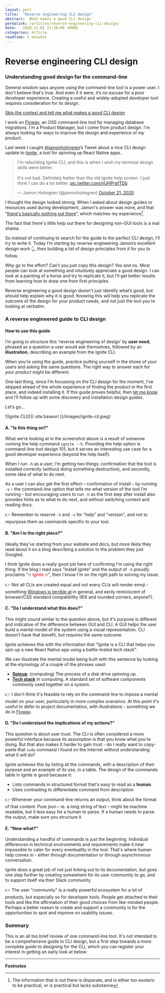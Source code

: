 ```yaml
---
layout: post
title:  "Reverse engineering CLI design"
abstract:  What makes a good CLI design
permalink: /articles/reverse-engineering-cli-design/
date:   2020-11-02 21:30:00 +0000
categories: Article
readtime: 5 minutes
---
```


# Reverse engineering CLI design
### Understanding good design for the command-line

General wisdom says anyone using the command-line tool is a power user. I don't believe that's true. And even if it were, it’s no excuse for a poor developer experience. Creating a useful and widely-adopted developer tool requires consideration for its design. 

<a href="#a-reverse-engineered-guide-to-cli-design">Skip the context and tell me what makes a good CLI design</a>

I work on [Flyway](https://flywaydb.org), an OSS command-line tool for managing database migrations. I'm a Product Manager, but I come from product design. I'm always looking for ways to improve the design and experience of my product. 

Last week I caught [@jamonholmgren](https://twitter.com/jamonholmgren/status/1318738669243568128)’s Tweet about a nice CLI design update to [Ignite](https://github.com/infinitered/ignite), a tool for spinning up React Native apps. 

<blockquote class="twitter-tweet"><p lang="en" dir="ltr">I&#39;m rebuilding Ignite CLI, and this is when I wish my terminal design skills were better.<br><br>It&#39;s not bad. Definitely better than the old Ignite help screen. I just think I can do a lot better. <a href="https://t.co/nUHPrgfTDb">pic.twitter.com/nUHPrgfTDb</a></p>&mdash; Jamon Holmgren (@jamonholmgren) <a href="https://twitter.com/jamonholmgren/status/1318738669243568128?ref_src=twsrc%5Etfw">October 21, 2020</a></blockquote> <script async src="https://platform.twitter.com/widgets.js" charset="utf-8"></script>

I thought the design looked strong. When I asked about design guides or resources used during development, Jamon's answer was none, and that “[there's basically nothing out there](https://twitter.com/jamonholmgren/status/1318957768640876546)”, which matches my experience[^1]. 

The fact that there's little help out there for designing non-GUI tools is a real shame.

So instead of continuing to search for the guide to the perfect CLI design, I’ll try to write it. Today I’m starting by reverse-engineering Jamon’s excellent design work 👆, then building a list of design principles from it for you to follow. 

Why go to the effort? Can’t you just copy this design? Yes and no. Most people can look at something and intuitively appreciate a good design. I can look at a painting of a horse and try to replicate it, but I'll get better results from learning how to draw one from first principles.

Reverse engineering a good design doesn’t just identify what’s good, but should help explain why it is good. Knowing this will help you replicate the outcome of the design for your product needs, and not just the tool you’re looking at verbatim.


### A reverse engineered guide to CLI design
#### How to use this guide

I’m going to structure this ‘reverse engineering of design’ by **user need**, phrased as a question a user would ask themselves, followed by an **illustration**, describing an example from the Ignite CLI.

When you’re using the guide, practice putting yourself in the shoes of your users and asking the same questions. The right way to answer each for _your product_ might be different.

One last thing, since I’m focussing on the CLI design for the moment, I’ve skipped ahead of the whole experience of finding the product in the first place, and indeed installing it. If this guide proves helpful, then [let me know](https://ctt.ac/lOd60) and I’ll follow up with some discovery and installation design guides.

Let’s go...

![Ignite CLI]({{ site.baseurl }}/images/ignite-cli.jpeg)

#### A. "Is this thing on?"

What we’re looking at in the screenshot above is a result of someone running the help command <span>`ignite --h`</span>. Providing the help option is command-line tool design 101, but it serves an interesting use case for a good developer experience (beyond the help itself):

When I run <span>`-h`</span> as a user, I’m getting two things: confirmation that the tool is installed correctly (without doing something destructive), and secondly, some idea of what to do next.

As a user I can also get the first effect – confirmation of install – by running <span>`-v`</span> – the command-line option that tells me what version of the tool I’m running – but encouraging users to run <span>`-h`</span> as the first step after install also provides hints as to what to do next, and without switching context and reading docs.

👉 Remember to reserve <span>`-h`<span> and <span>`-v`</span> for "help" and "version", and not to repurpose them as commands specific to your tool. 

#### B. "Am I in the right place?"

Ideally they've starting from your website and docs, but more likely they read about it on a blog describing a solution to the problem they just Googled.

I think Ignite does a really good job here of confirming I'm using the right thing. If the blog I read says "Install ignite" and the output of <span>`-h`</span> proudly proclaims "🔥 <span style="color: #dd0000">Ignite</span> 🔥", then I know I'm on the right path to solving my issue.

👉 Not all CLIs are created equal and not every CLIs will render emoji - something [Windows is terrible at](https://twitter.com/jamonholmgren/status/1318753153165053952) in general, and eerily reminiscent of browser/CSS standard compatibility (IE6 and rounded corners, anyone?).    

#### C. "Do I understand what this does?"

This might sound similar to the question above, but it's purpose is different and indicative of the difference between GUI and CLI. A GUI helps the user build a mental model of the system using a visual representation. CLI doesn't have that benefit, but requires the same outcome. 

Ignite achieves this with the information that "Ignite is a CLI that helps you spin up a new React Native app using a battle-tested tech stack". 

We can illustrate the mental model being built with this sentence by looking at the etymology of a couple of the phrases used:  

+ **[Spinup](https://en.wiktionary.org/wiki/spinup)**: (computing) The process of a disk drive spinning up.
+ **[Tech stack](https://en.wiktionary.org/wiki/stack)** In computing. A standard set of software components commonly used together on a system.

👉 I don't think it's feasible to rely on the command-line to impose a mental model on your user, particularly in more complex scenarios. At this point it's useful to defer to project documentation, with illustrations - something we do in [Flyway](https://flywaydb.org/documentation/getstarted/how). 


#### D. "Do I understand the implications of my actions?"

This question is about user trust. The CLI is often considered a more powerful interface because its assumption is that you know what you're doing. But that also makes it harder to gain trust - do I really want to copy-paste that <span>`sudo`</span> command I found on the internet without understanding what it will do?

Ignite achieves this by listing all the commands, with a description of their purpose and an example of its use, in a table. The design of the commands table in Ignite is good because it:

+ Lists commands in structured format that's easy to read as a **human**. 
+ Uses contrasting to differentiate command from description

👉 Whenever your command-line returns an output, think about the format of that content. Pure json – ie. a long string of text – might be machine readable, but it less easy for a human to parse. If a human needs to parse the output, make sure you structure it. 

#### E. "Now what?"

Understanding a handful of commands is just the beginning. Individual differences in technical environments and requirements make it near impossible to cater for every eventuality in the tool. That's where human help comes in - either through documentation or through asynchronous conversation.

Ignite does a great job of not just linking out to its documentation, but goes one step further by creating somewhere for its user community to go, and to support itself via their Slack community.

👉 The user "community" is a really powerful ecosystem for a lot of products, but especially so for developer tools. People get attached to their tools and like the affirmation of their good choices from like-minded people. Perhaps a better reason to create and support a community is for the opportunities to spot and improve on usability issues.   

### Summary

This is an all too brief review of one command-line tool. It's not intended to be a comprehensive guide to CLI design, but a first step towards a more complete guide to designing for the CLI, which you can register your interest in getting an early look at below:

<script async data-uid="de5ff9a08d" src="https://relentless-maker-3970.ck.page/de5ff9a08d/index.js"></script>

<hr/>

**Footnotes**

[^1]: The information that is out there is disparate, and is either too esoteric to be practical, or is practical but lacks substance